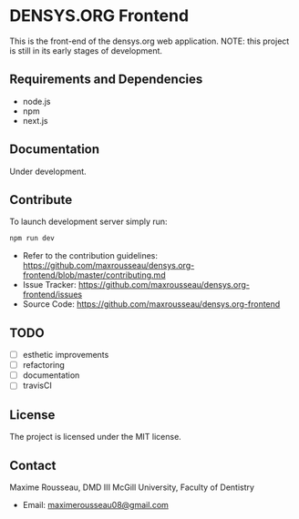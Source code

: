 DENSYS.ORG Frontend
===================

This is the front-end of the densys.org web application. NOTE: this project is
still in its early stages of development.

Requirements and Dependencies
-----------------------------

-   node.js
-   npm
-   next.js

Documentation
-------------
Under development.

Contribute
----------
To launch development server simply run:
```sh
npm run dev
```

-   Refer to the contribution guidelines: <https://github.com/maxrousseau/densys.org-frontend/blob/master/contributing.md> 
-   Issue Tracker: <https://github.com/maxrousseau/densys.org-frontend/issues>
-   Source Code: <https://github.com/maxrousseau/densys.org-frontend>

TODO
----
- [ ] esthetic improvements
- [ ] refactoring
- [ ] documentation
- [ ] travisCI

License
-------
The project is licensed under the MIT license.

Contact
-------
Maxime Rousseau, DMD III McGill University, Faculty of Dentistry
- Email: <maximerousseau08@gmail.com>